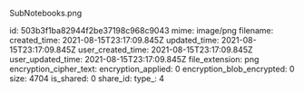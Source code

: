 SubNotebooks.png

id: 503b3f1ba82944f2be37198c968c9043
mime: image/png
filename: 
created_time: 2021-08-15T23:17:09.845Z
updated_time: 2021-08-15T23:17:09.845Z
user_created_time: 2021-08-15T23:17:09.845Z
user_updated_time: 2021-08-15T23:17:09.845Z
file_extension: png
encryption_cipher_text: 
encryption_applied: 0
encryption_blob_encrypted: 0
size: 4704
is_shared: 0
share_id: 
type_: 4
